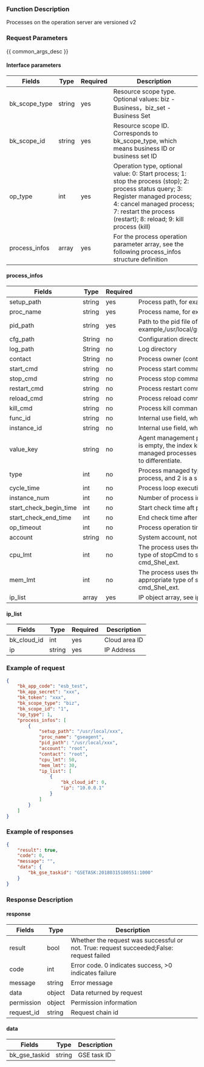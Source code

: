 ### Function Description

Processes on the operation server are versioned v2

### Request Parameters

{{ common_args_desc }}

#### Interface parameters

| Fields  |  Type  | Required | Description |
|-------------|------------|--------|------------|
| bk_scope_type | string | yes  | Resource scope type. Optional values: biz - Business，biz_set - Business Set |
| bk_scope_id | string | yes | Resource scope ID. Corresponds to bk_scope_type, which means business ID or business set ID |
| op_type       |   int       |  yes  |Operation type, optional value: 0: Start process; 1: stop the process (stop); 2: process status query; 3: Register managed process; 4: cancel managed process; 7: restart the process (restart); 8: reload; 9: kill process (kill)|
| process_infos |  array     |  yes |For the process operation parameter array, see the following process_infos structure definition|

#### process_infos

| Fields  |  Type  | Required | Description |
|-------------|------------|--------|------------|
| setup_path    |   string    |  yes  |Process path, for example,/usr/local/gse/gseagent/plugins/unifyTlogc/sbin|
| proc_name     |   string    |  yes  |Process name, for example bk_gse_unifyTlogc|
| pid_path      |   string    |  yes  |Path to the pid file of the process, for example,/usr/local/gse/gseagent/plugins/unifyTlogc/log/bk_gse_unifyTlogc.pid|
| cfg_path      |   String    |  no   | Configuration directory|
| log_path      |   String    |  no   | Log directory|
| contact       |   String    |  no   | Process owner (contact)|
| start_cmd     |   string    |  no   | Process start command|
| stop_cmd      |   string    |  no   | Process stop command|
| restart_cmd   |   string    |  no       | Process restart command|
| reload_cmd    |   string    |  no   | Process reload command|
| kill_cmd      |   string    |  no   | Process kill command|
| func_id       |   string    |  no   | Internal use field, which can be blank. CC defined process function id. |
| instance_id   |   string    |  no   | Internal use field, which can be blank. CC defined process instance ID. |
| value_key     |   string    |  no   | Agent management process index key, which can be null. When the index key is empty, the index key adopts setupPath+proceName. If there are two managed processes with the same setupPath+proceName, specify value_key to differentiate. |
| type          |   int       |  no   | Process managed type. 0 is a periodic execution process, 1 is a resident process, and 2 is a single execution process|
| cycle_time    |   int       |  no   | Process loop execution cycle|
| instance_num  |  int       |  no   | Number of process instances|
| start_check_begin_time |int|  no   | Start check time aft process start|
| start_check_end_time   | int|  no       | End check time after process starts|
| op_timeout    | int         |  no   | Process operation timeout|
| account       |   string    |  no   | System account, not transferred to root by default|
| cpu_lmt       |   int       |  no   | The process uses the cpu limit, beyond which the agent calls the appropriate type of stopCmd to stop the process according to the configured cmd_Shel_ext. |
| mem_lmt       |   int       |  no   | The process uses the mem limit, beyond which the agent will call the appropriate type of stopCmd to stop the process according to the configured cmd_Shel_ext. |
| ip_list       |   array     |  yes  |IP object array, see ip_list structure definition below|

#### ip_list

| Fields  |  Type  | Required | Description |
|-------------|------------|--------|------------|
| bk_cloud_id |  int    | yes  | Cloud area ID |
| ip          |  string | yes  | IP Address |

### Example of request

```json
{
    "bk_app_code": "esb_test",
    "bk_app_secret": "xxx",
    "bk_token": "xxx",
    "bk_scope_type": "biz",
    "bk_scope_id": "1",
    "op_type": 1,
    "process_infos": [
        {
            "setup_path": "/usr/local/xxx",
            "proc_name": "gseagent",
            "pid_path": "/usr/local/xxx",
            "account": "root",
            "contact": "root",
            "cpu_lmt": 50,
            "mem_lmt": 30,
            "ip_list": [
                {
                    "bk_cloud_id": 0,
                    "ip": "10.0.0.1"
                }
            ]
        }
    ]
}
```

### Example of responses

```json
{
    "result": true,
    "code": 0,
    "message": "",
    "data": {
        "bk_gse_taskid": "GSETASK:20180315180551:1000"
    }
}
```

### Response Description

#### response
| Fields | Type  | Description |
|-----------|-----------|-----------|
| result       |  bool   | Whether the request was successful or not. True: request succeeded;False: request failed|
| code         |  int    | Error code. 0 indicates success, >0 indicates failure|
| message      |  string |Error message|
| data         |  object |Data returned by request|
| permission   |  object |Permission information|
| request_id   |  string |Request chain id|

#### data

| Fields | Type  | Description |
|-----------|-----------|-----------|
| bk_gse_taskid       |  string       | GSE task ID|
